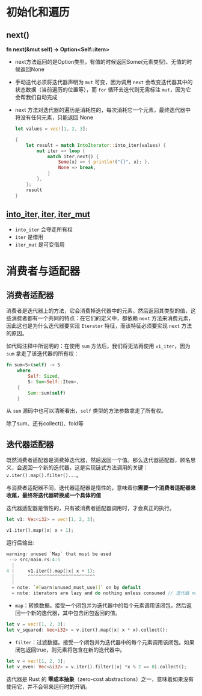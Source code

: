 # 初始化和遍历

## next()

**fn next(&mut self) -> Option\<Self::item\>**

- next方法返回的是Option类型，有值的时候返回Some(元素类型)、无值的时候返回None

- 手动迭代必须将迭代器声明为 `mut` 可变，因为调用 `next` 会改变迭代器其中的状态数据（当前遍历的位置等），而 `for` 循环去迭代则无需标注 `mut`，因为它会帮我们自动完成

- next 方法对迭代器的遍历是消耗性的，每次消耗它一个元素，最终迭代器中将没有任何元素，只能返回 None

  ```rust
  let values = vec![1, 2, 3];
  
  {
      let result = match IntoIterator::into_iter(values) {
          mut iter => loop {
              match iter.next() {
                  Some(x) => { println!("{}", x); },
                  None => break,
              }
          },
      };
      result
  }
  
  ```

  

## [into_iter, iter, iter_mut](https://course.rs/advance/functional-programing/iterator.html#into_iter-iter-iter_mut)

- `into_iter` 会夺走所有权
- `iter` 是借用
- `iter_mut` 是可变借用

# 消费者与适配器

## 消费者适配器

消费者是迭代器上的方法，它会消费掉迭代器中的元素，然后返回其类型的值，这些消费者都有一个共同的特点：在它们的定义中，都依赖 `next` 方法来消费元素，因此这也是为什么迭代器要实现 `Iterator` 特征，而该特征必须要实现 `next` 方法的原因。

如代码注释中所说明的：在使用 `sum` 方法后，我们将无法再使用 `v1_iter`，因为 `sum` 拿走了该迭代器的所有权：

```rust
fn sum<S>(self) -> S
    where
        Self: Sized,
        S: Sum<Self::Item>,
    {
        Sum::sum(self)
    }
```

从 `sum` 源码中也可以清晰看出，`self` 类型的方法参数拿走了所有权。

除了sum、还有collect()、fold等

## 迭代器适配器

既然消费者适配器是消费掉迭代器，然后返回一个值。那么迭代器适配器，顾名思义，会返回一个新的迭代器，这是实现链式方法调用的关键：`v.iter().map().filter()...`。

与消费者适配器不同，迭代器适配器是惰性的，意味着你**需要一个消费者适配器来收尾，最终将迭代器转换成一个具体的值**

迭代器适配器是惰性的，只有被消费者适配器调用时，才会真正的执行。

```rust
let v1: Vec<i32> = vec![1, 2, 3];

v1.iter().map(|x| x + 1);
```

运行后输出:

```rust
warning: unused `Map` that must be used
 --> src/main.rs:4:5
  |
4 |     v1.iter().map(|x| x + 1);
  |     ^^^^^^^^^^^^^^^^^^^^^^^^^
  |
  = note: `#[warn(unused_must_use)]` on by default
  = note: iterators are lazy and do nothing unless consumed // 迭代器 map 是惰性的，这里不产生任何
```

- `map`：转换数据。接受一个闭包并为迭代器中的每个元素调用该闭包，然后返回一个新的迭代器，其中包含闭包返回的值。

```rust
let v = vec![1, 2, 3];
let v_squared: Vec<i32> = v.iter().map(|x| x * x).collect();
```

- `filter`：过滤数据。接受一个闭包并为迭代器中的每个元素调用该闭包。如果闭包返回true，则元素将包含在新的迭代器中。

```rust
let v = vec![1, 2, 3];
let v_even: Vec<&i32> = v.iter().filter(|x| *x % 2 == 0).collect();
```



迭代器是 Rust 的 **零成本抽象**（zero-cost abstractions）之一，意味着如果没有使用它，并不会带来运行时的开销。
